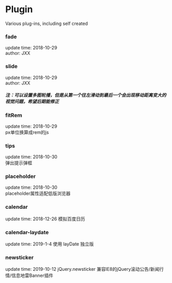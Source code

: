 # Plugin
Various plug-ins, including self created

### fade
update time: 2018-10-29  
author: JXX  

### slide
update time: 2018-10-29  
author: JXX  
##### 注：可以设置多图轮播，但是从第一个往左滑动到最后一个会出现移动距离变大的视觉问题，希望后期能修正

### fitRem
update time: 2018-10-29  
px单位换算成rem的js   

### tips 
update time: 2018-10-30  
弹出提示弹框  

### placeholder  
update time: 2018-10-30   
placeholder属性适配低版浏览器

### calendar
update time: 2018-12-26
模拟百度日历

### calendar-laydate
update time: 2019-1-4
使用 layDate 独立版

### newsticker
update time: 2019-10-12
jQuery.newsticker 兼容IE8的jQuery滚动公告/新闻行情/信息地雷Banner插件